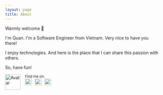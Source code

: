 ```yaml
---
layout: page
title: About
---
```

Warmly welcome 🙂

I'm Quan. I'm a Software Engineer from Vietnam. Very nice to have you there!

I enjoy technologies. And here is the place that I can share this passion with others.

So, have fun!

<style>
  .d-flex {
    display: flex;
  }
  .avatar {
    width: 50px;
    height: 50px;
  }
  .social-icon {
    width: 22px;
    height: 22px;
    margin-right: 10px;
  }
</style>

<div style="display: flex">
  <img src="{{ '/public/img/avatar.jpg' | absolute_url }}" alt="Avatar" style="width: 50px; height: 50px">
  <div style="margin-left: 15px;">
    <small>Find me on:</small>
    <div style="display: flex">
      <a href="https://www.facebook.com/quan.nh.25595"><img class="social-icon" src="{{ '/public/img/facebook_ico.png' | absolute_url }}"/></a>
      <a href="https://twitter.com/quannh25595"><img class="social-icon" src="{{ '/public/img/twitter_ico.png' | absolute_url }}"/></a>
      <a href="https://github.com/quannh25595"><img class="social-icon" src="{{ '/public/img/github_ico.png' | absolute_url }}"/></a>
    </div>
  </div>
</div>